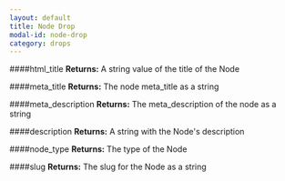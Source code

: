 ```yaml
---
layout: default
title: Node Drop
modal-id: node-drop
category: drops
---
```


####html_title
**Returns:** A string value of the title of the Node

####meta_title
**Returns:** The node meta_title as a string

####meta_description
**Returns:** The meta_description of the node as a string

####description
**Returns:** A string with the Node's description

####node_type
**Returns:** The type of the Node

####slug
**Returns:** The slug for the Node as a string
